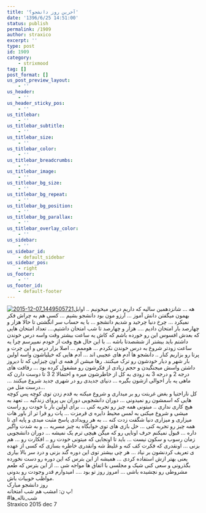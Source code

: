 ```yaml
---
title: 'آخرین روز دانشجو؟'
date: '1396/6/25 14:51:00'
status: publish
permalink: /1909
author: straxico
excerpt: ''
type: post
id: 1909
category:
    - strixmood
tag: []
post_format: []
us_post_preview_layout:
    - ''
us_header:
    - ''
us_header_sticky_pos:
    - ''
us_titlebar:
    - ''
us_titlebar_subtitle:
    - ''
us_titlebar_size:
    - ''
us_titlebar_color:
    - ''
us_titlebar_breadcrumbs:
    - ''
us_titlebar_image:
    - ''
us_titlebar_bg_size:
    - ''
us_titlebar_bg_repeat:
    - ''
us_titlebar_bg_position:
    - ''
us_titlebar_bg_parallax:
    - ''
us_titlebar_overlay_color:
    - ''
us_sidebar:
    - ''
us_sidebar_id:
    - default_sidebar
us_sidebar_pos:
    - right
us_footer:
    - ''
us_footer_id:
    - default-footer
---
```

[![2015-12-07_1449505721](../../uploads/2016/03/2015-12-07_1449505721-300x300.jpg)](http://localhost/wp-content/uploads/2016/03/2015-12-07_1449505721.jpg)هه … شانزدهمین سالیه که داریم درس میخونیم .. اوایل بهمون میگفتن دانش آموز … آرزو مون بود دانشجو بشیم … کسی هم به چراش فکر نمیکرد … چرخ دنیا چرخید و شدیم دانشجو … با یه حساب سر انگشتی تا حالا هزار و چهارصد بار امتحان دادیم …. هزار و چهارصد تا شب امتحان داشتیم…. تعداد امتحان هایی که بعدش افسوس این رو خورده باشم که کاش یه ساعت بیشتر وقت واسه درس خوندن داشتم باید بیشتر از ششصدتا باشه … با این حال هیچ وقت از خودم نمیپرسم چرا یه ساعت زودتر شروع به درس خوندن نکردم … هوممم … اصلا بزار درس و این چرت و پرتا رو بزاریم کنار .. دانشجو ها آدم های عجیبی اند … آدم هایی که خیلیاشون واسه اولین بار شهر و دیار خودشون رو ترک میکنند. رها میشن از همه ی اون چیزایی که تا دیروز داشتن واسش میجنگیدن و حجم زیادی از فکرشون رو مشغول کرده بود … رفاقت های درجه 2 و درجه 3 به زودی به کل از خاطرشون میره و احتمالا 2 3 تا دوست دارن که ماهی یه بار احوالی ازشون بگیره … دنیای جدیدی رو در شهری جدید شروع میکنند … درست مثل من…  
کل ناراحتیا و بغض غربتت رو بر میداری و شروع میکنه به قدم زدن توی کوچه پس کوچه هایی که اسمشون رو نمیدونی … دوران دانشجویی دوران بی پروای زندگیه … تعهد به هیچ کاری نداری .. میتونی همه چیز رو تجربه کنی … برای اولین بار با خودت رو راست میشی و شروع میکنی به لمس محیط دایره ی قرمزت … پات رو فرا تر از باور هات میزاری و میزاری دنیا شگفت زدت کنه … به هر رویدادی پاسخ مثبت میدی و پایه ای تا همه چیز رو تجربه کنی … خل بازی های توی خوابگاه یه چیز مسریه … و به شدت واگیر داره … قبول نمیکنم حرف اونایی رو که میگن هیچی ترم یک نمیشه … دوران دانشجویی زمان رسوب و سکون نیست … باید تا اونجایی که میتونی خودت رو .. افکارت رو … هم بزنی … اونقدری که فکرت کف کنه و غلیظ شه وانقدری خاطره بسازی که کسی از عهده ی تعریف کردنشون بر نیاد … هر چی بیشتر توی این دوره گند بزنی و درد سر بالا بیاری یعنی بهتر ازش استفاده کردی … همیشه از این بترس که این دوره رو دست نخورده بگذرونی و سعی کنی شیک و مجلسی با اتفاق ها مواجه شی … از این بترس که طعم مشروطی رو نچشیده باشی … امروز روز تو بود …. امیدوارم قدر وجودت رو بدونی  
مواظب خوبیات باش.  
روز دانشجو مبارک  
پ ن: امشب هم شب امتحانه!  
\#شب\_ناله\_ها  
Straxico 2015 dec 7
